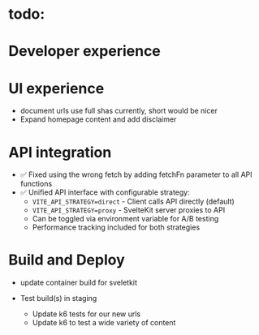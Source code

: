 # todo:

# Developer experience

# UI experience
- document urls use full shas currently, short would be nicer
- Expand homepage content and add disclaimer

# API integration
- ✅ Fixed using the wrong fetch by adding fetchFn parameter to all API functions
- ✅ Unified API interface with configurable strategy:
    - `VITE_API_STRATEGY=direct` - Client calls API directly (default)
    - `VITE_API_STRATEGY=proxy` - SvelteKit server proxies to API
    - Can be toggled via environment variable for A/B testing
    - Performance tracking included for both strategies

# Build and Deploy 
- update container build for sveletkit

- Test build(s) in staging
    - Update k6 tests for our new urls
    - Update k6 to test a wide variety of content

